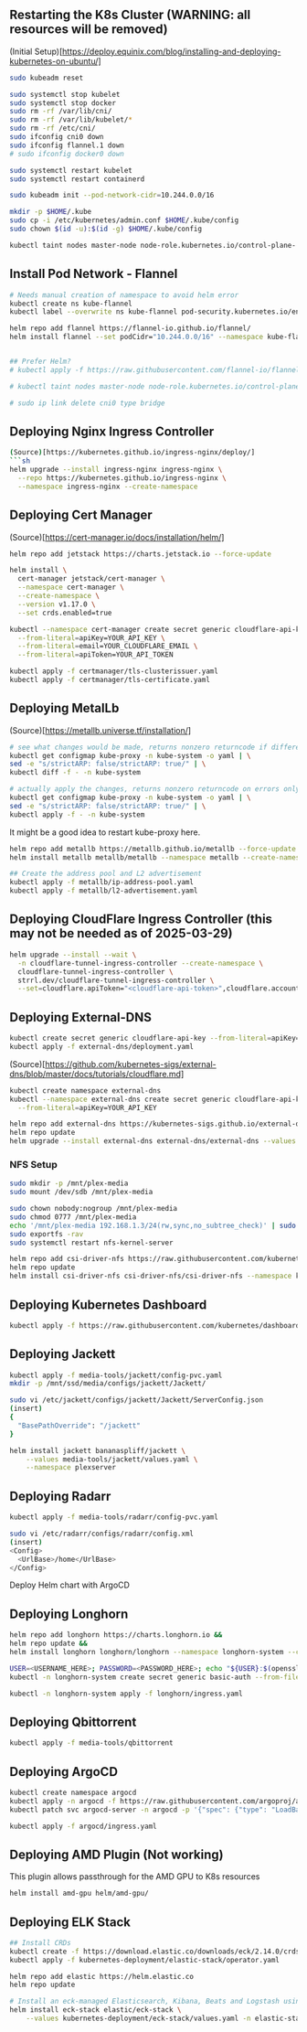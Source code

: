 ## Restarting the K8s Cluster (WARNING: all resources will be removed)

(Initial Setup)[https://deploy.equinix.com/blog/installing-and-deploying-kubernetes-on-ubuntu/]

```sh
sudo kubeadm reset

sudo systemctl stop kubelet
sudo systemctl stop docker
sudo rm -rf /var/lib/cni/
sudo rm -rf /var/lib/kubelet/*
sudo rm -rf /etc/cni/
sudo ifconfig cni0 down
sudo ifconfig flannel.1 down
# sudo ifconfig docker0 down

sudo systemctl restart kubelet
sudo systemctl restart containerd

sudo kubeadm init --pod-network-cidr=10.244.0.0/16

mkdir -p $HOME/.kube
sudo cp -i /etc/kubernetes/admin.conf $HOME/.kube/config
sudo chown $(id -u):$(id -g) $HOME/.kube/config

kubectl taint nodes master-node node-role.kubernetes.io/control-plane-
```
## Install Pod Network - Flannel
```sh
# Needs manual creation of namespace to avoid helm error
kubectl create ns kube-flannel
kubectl label --overwrite ns kube-flannel pod-security.kubernetes.io/enforce=privileged

helm repo add flannel https://flannel-io.github.io/flannel/
helm install flannel --set podCidr="10.244.0.0/16" --namespace kube-flannel flannel/flannel


## Prefer Helm?
# kubectl apply -f https://raw.githubusercontent.com/flannel-io/flannel/master/Documentation/kube-flannel.yml

# kubectl taint nodes master-node node-role.kubernetes.io/control-plane-

# sudo ip link delete cni0 type bridge
```

## Deploying Nginx Ingress Controller

<!-- (Source)[https://github.com/morrismusumi/kubernetes/tree/main/clusters/homelab-k8s/apps/metallb-plus-nginx-ingress]
```sh
helm install nginx-ingress oci://ghcr.io/nginxinc/charts/nginx-ingress --version 1.0.2 -->
```sh
(Source)[https://kubernetes.github.io/ingress-nginx/deploy/]
```sh
helm upgrade --install ingress-nginx ingress-nginx \
  --repo https://kubernetes.github.io/ingress-nginx \
  --namespace ingress-nginx --create-namespace
```

## Deploying Cert Manager

<!-- (Source)[https://github.com/morrismusumi/kubernetes/tree/main/clusters/homelab-k8s/apps/cert-manager]

```sh
kubectl apply -f https://github.com/cert-manager/cert-manager/releases/download/v1.12.0/cert-manager.yaml

kubectl --namespace cert-manager create secret generic cloudflare-api-key \
  --from-literal=apiKey=YOUR_API_KEY \
  --from-literal=email=YOUR_CLOUDFLARE_EMAIL \
  --from-literal=apiToken=YOUR_API_TOKEN

kubectl apply -f certmanager/tls-clusterissuer.yaml
kubectl apply -f certmanager/tls-certificate.yaml
``` -->

(Source)[https://cert-manager.io/docs/installation/helm/]
```sh
helm repo add jetstack https://charts.jetstack.io --force-update

helm install \
  cert-manager jetstack/cert-manager \
  --namespace cert-manager \
  --create-namespace \
  --version v1.17.0 \
  --set crds.enabled=true

kubectl --namespace cert-manager create secret generic cloudflare-api-key \
  --from-literal=apiKey=YOUR_API_KEY \
  --from-literal=email=YOUR_CLOUDFLARE_EMAIL \
  --from-literal=apiToken=YOUR_API_TOKEN

kubectl apply -f certmanager/tls-clusterissuer.yaml
kubectl apply -f certmanager/tls-certificate.yaml
```



## Deploying MetalLb

(Source)[https://metallb.universe.tf/installation/]

```sh
# see what changes would be made, returns nonzero returncode if different
kubectl get configmap kube-proxy -n kube-system -o yaml | \
sed -e "s/strictARP: false/strictARP: true/" | \
kubectl diff -f - -n kube-system

# actually apply the changes, returns nonzero returncode on errors only
kubectl get configmap kube-proxy -n kube-system -o yaml | \
sed -e "s/strictARP: false/strictARP: true/" | \
kubectl apply -f - -n kube-system
```
It might be a good idea to restart kube-proxy here.

```sh
helm repo add metallb https://metallb.github.io/metallb --force-update
helm install metallb metallb/metallb --namespace metallb --create-namespace

## Create the address pool and L2 advertisement
kubectl apply -f metallb/ip-address-pool.yaml
kubectl apply -f metallb/l2-advertisement.yaml
```

## Deploying CloudFlare Ingress Controller (this may not be needed as of 2025-03-29)
```sh
helm upgrade --install --wait \
  -n cloudflare-tunnel-ingress-controller --create-namespace \
  cloudflare-tunnel-ingress-controller \
  strrl.dev/cloudflare-tunnel-ingress-controller \
  --set=cloudflare.apiToken="<cloudflare-api-token>",cloudflare.accountId="<cloudflare-account-id>",cloudflare.tunnelName="<your-favorite-tunnel-name>"
```

## Deploying External-DNS

```sh
kubectl create secret generic cloudflare-api-key --from-literal=apiKey=YOUR_API_KEY --from-literal=email=YOUR_CLOUDFLARE_EMAIL --from-literal=apiToken=YOUR_API_TOKEN
kubectl apply -f external-dns/deployment.yaml
```
(Source)[https://github.com/kubernetes-sigs/external-dns/blob/master/docs/tutorials/cloudflare.md]
```sh
kubectl create namespace external-dns
kubectl --namespace external-dns create secret generic cloudflare-api-key \
  --from-literal=apiKey=YOUR_API_KEY

helm repo add external-dns https://kubernetes-sigs.github.io/external-dns/
helm repo update
helm upgrade --install external-dns external-dns/external-dns --values external-dns/values.yaml --namespace external-dns
```


### NFS Setup

```sh
sudo mkdir -p /mnt/plex-media
sudo mount /dev/sdb /mnt/plex-media

sudo chown nobody:nogroup /mnt/plex-media
sudo chmod 0777 /mnt/plex-media
echo '/mnt/plex-media 192.168.1.3/24(rw,sync,no_subtree_check)' | sudo tee /etc/exports
sudo exportfs -rav
sudo systemctl restart nfs-kernel-server

helm repo add csi-driver-nfs https://raw.githubusercontent.com/kubernetes-csi/csi-driver-nfs/master/charts
helm repo update
helm install csi-driver-nfs csi-driver-nfs/csi-driver-nfs --namespace kube-system --set kubeletDir=/var/lib/kubelet
```

## Deploying Kubernetes Dashboard

```sh
kubectl apply -f https://raw.githubusercontent.com/kubernetes/dashboard/v2.7.0/aio/deploy/recommended.yaml
```

## Deploying Jackett

```sh
kubectl apply -f media-tools/jackett/config-pvc.yaml
mkdir -p /mnt/ssd/media/configs/jackett/Jackett/

sudo vi /etc/jackett/configs/jackett/Jackett/ServerConfig.json
(insert)
{
  "BasePathOverride": "/jackett"
}

helm install jackett bananaspliff/jackett \
    --values media-tools/jackett/values.yaml \
    --namespace plexserver
```

## Deploying Radarr

```sh
kubectl apply -f media-tools/radarr/config-pvc.yaml

sudo vi /etc/radarr/configs/radarr/config.xml
(insert)
<Config>
  <UrlBase>/home</UrlBase>
</Config>
```

Deploy Helm chart with ArgoCD

## Deploying Longhorn

```sh
helm repo add longhorn https://charts.longhorn.io &&
helm repo update &&
helm install longhorn longhorn/longhorn --namespace longhorn-system --create-namespace -f longhorn/values.yaml

USER=<USERNAME_HERE>; PASSWORD=<PASSWORD_HERE>; echo "${USER}:$(openssl passwd -stdin -apr1 <<< ${PASSWORD})" >> auth
kubectl -n longhorn-system create secret generic basic-auth --from-file=auth

kubectl -n longhorn-system apply -f longhorn/ingress.yaml
```

## Deploying Qbittorrent

```sh
kubectl apply -f media-tools/qbittorrent
```

## Deploying ArgoCD

```sh
kubectl create namespace argocd
kubectl apply -n argocd -f https://raw.githubusercontent.com/argoproj/argo-cd/stable/manifests/install.yaml
kubectl patch svc argocd-server -n argocd -p '{"spec": {"type": "LoadBalancer"}}'

kubectl apply -f argocd/ingress.yaml

```

## Deploying AMD Plugin (Not working)

This plugin allows passthrough for the AMD GPU to K8s resources

```sh
helm install amd-gpu helm/amd-gpu/
```

## Deploying ELK Stack

```sh
## Install CRDs
kubectl create -f https://download.elastic.co/downloads/eck/2.14.0/crds.yaml
kubectl apply -f kubernetes-deployment/elastic-stack/operator.yaml

helm repo add elastic https://helm.elastic.co
helm repo update

# Install an eck-managed Elasticsearch, Kibana, Beats and Logstash using custom values.
helm install eck-stack elastic/eck-stack \
    --values kubernetes-deployment/eck-stack/values.yaml -n elastic-stack
```
